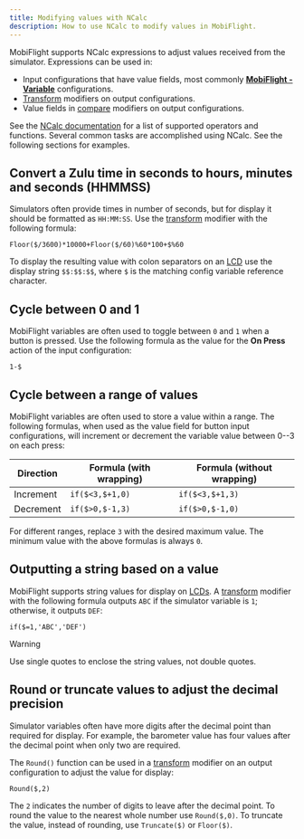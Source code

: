 ```yaml
---
title: Modifying values with NCalc
description: How to use NCalc to modify values in MobiFlight.
---
```


MobiFlight supports NCalc expressions to adjust values received from the simulator. Expressions can be used in:

- Input configurations that have value fields, most commonly **[MobiFlight - Variable](/guides/input-action-types/mobiflight-variable/)** configurations.
- [Transform](/guides/modifiers/transform/) modifiers on output configurations.
- Value fields in [compare](/guides/modifiers/compare/) modifiers on output configurations.

See the [NCalc documentation](https://ncalc.github.io/ncalc/articles/index.html) for a list of supported operators and functions. Several common tasks are accomplished using NCalc. See the following sections for examples.

## Convert a Zulu time in seconds to hours, minutes and seconds (HHMMSS)

Simulators often provide times in number of seconds, but for display it should be formatted as `HH:MM:SS`. Use the [transform](/guides/modifiers/transform/) modifier with the following formula:

`Floor($/3600)*10000+Floor($/60)%60*100+$%60`

To display the resulting value with colon separators on an [LCD](/devices/lcd/) use the display string `$$:$$:$$`, where `$` is the matching config variable reference character.

## Cycle between 0 and 1

MobiFlight variables are often used to toggle between `0` and `1` when a button is pressed. Use the following formula as the value for the **On Press** action of the input configuration:

`1-$`

## Cycle between a range of values

MobiFlight variables are often used to store a value within a range. The following formulas, when used as the value field for button input configurations, will increment or decrement the variable value between 0--3 on each press:

| Direction | Formula (with wrapping) | Formula (without wrapping) |
| --------- | ----------------------- | -------------------------- |
| Increment | `if($<3,$+1,0)`         | `if($<3,$+1,3)`            |
| Decrement | `if($>0,$-1,3)`         | `if($>0,$-1,0)`            |

For different ranges, replace `3` with the desired maximum value. The minimum value with the above formulas is always `0`.

## Outputting a string based on a value

MobiFlight supports string values for display on [LCDs](/devices/lcd/). A [transform](/guides/modifiers/transform/) modifier with the following formula outputs `ABC` if the simulator variable is `1`; otherwise, it outputs `DEF`:

`if($=1,'ABC','DEF')`

> [!WARNING]
> Use single quotes to enclose the string values, not double quotes.

## Round or truncate values to adjust the decimal precision

Simulator variables often have more digits after the decimal point than required for display. For example, the barometer value has four values after the decimal point when only two are required.

The `Round()` function can be used in a [transform](/guides/modifiers/transform/) modifier on an output configuration to adjust the value for display:

`Round($,2)`

The `2` indicates the number of digits to leave after the decimal point. To round the value to the nearest whole number use `Round($,0)`. To truncate the value, instead of rounding, use `Truncate($)` or `Floor($)`.
